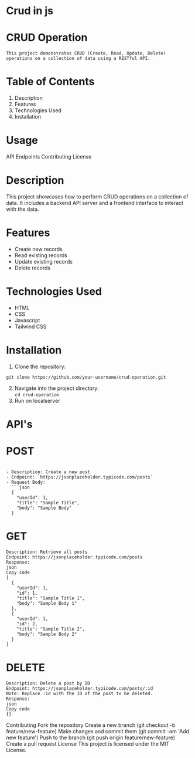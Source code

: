 # Crud in js

# CRUD Operation
```This project demonstrates CRUD (Create, Read, Update, Delete) operations on a collection of data using a RESTful API.```

# Table of Contents
1. Description
2. Features
3. Technologies Used
4. Installation
# Usage
API Endpoints
Contributing
License
# Description
This project showcases how to perform CRUD operations on a collection of data. It includes a backend API server and a frontend interface to interact with the data.

# Features
* Create new records
* Read existing records
* Update existing records
* Delete records
# Technologies Used
* HTML
* CSS
* Javascript
* Tailwind CSS

# Installation
1. Clone the repository:
```
git clone https://github.com/your-username/crud-operation.git
```
2. Navigate into the project directory: <br>
``` cd crud-operation ``` <br>
3. Run on localserver

# API's
# POST
```

- Description: Create a new post
- Endpoint: `https://jsonplaceholder.typicode.com/posts`
- Request Body:
  ```json
  {
    "userId": 1,
    "title": "Sample Title",
    "body": "Sample Body"
  }
```
# GET
```
Description: Retrieve all posts
Endpoint: https://jsonplaceholder.typicode.com/posts
Response:
json
Copy code
[
  {
    "userId": 1,
    "id": 1,
    "title": "Sample Title 1",
    "body": "Sample Body 1"
  },
  {
    "userId": 1,
    "id": 2,
    "title": "Sample Title 2",
    "body": "Sample Body 2"
  }
]

```
# DELETE
```
Description: Delete a post by ID
Endpoint: https://jsonplaceholder.typicode.com/posts/:id
Note: Replace :id with the ID of the post to be deleted.
Response:
json
Copy code
{}
```
Contributing
Fork the repository
Create a new branch (git checkout -b feature/new-feature)
Make changes and commit them (git commit -am 'Add new feature')
Push to the branch (git push origin feature/new-feature)
Create a pull request
License
This project is licensed under the MIT License.